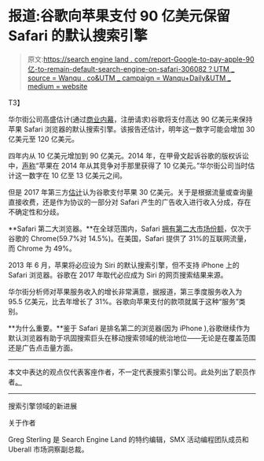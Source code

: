 # 报道:谷歌向苹果支付 90 亿美元保留 Safari 的默认搜索引擎

> 原文:[https://search engine land . com/report-Google-to-pay-apple-90 亿-to-remain-default-search-engine-on-safari-306082？UTM _ source = Wanqu . co&UTM _ campaign = Wanqu+Daily&UTM _ medium = website](https://searchengineland.com/report-google-to-pay-apple-9-billion-to-remain-default-search-engine-on-safari-306082?utm_source=wanqu.co&utm_campaign=Wanqu+Daily&utm_medium=website)

<noscript><img class="aligncenter size-large wp-image-276457" src="../Images/85863082c30afc426df5d581e1f7776b.png" alt="" srcset="https://searchengineland.com/wp-content/seloads/2017/06/apple-safari-icon-iphone-1920-800x450.jpg 800w, https://searchengineland.com/wp-content/seloads/2017/06/apple-safari-icon-iphone-1920-600x338.jpg 600w, https://searchengineland.com/wp-content/seloads/2017/06/apple-safari-icon-iphone-1920-200x113.jpg 200w, https://searchengineland.com/wp-content/seloads/2017/06/apple-safari-icon-iphone-1920-768x432.jpg 768w, https://searchengineland.com/wp-content/seloads/2017/06/apple-safari-icon-iphone-1920-1536x864.jpg 1536w, https://searchengineland.com/wp-content/seloads/2017/06/apple-safari-icon-iphone-1920-150x84.jpg 150w, https://searchengineland.com/wp-content/seloads/2017/06/apple-safari-icon-iphone-1920.jpg 1920w" sizes="(max-width: 800px) 100vw, 800px" data-original-src="https://searchengineland.com/wp-content/seloads/2017/06/apple-safari-icon-iphone-1920-800x450.jpg"/>T3】</noscript>

华尔街公司高盛估计(通过[商业内幕](https://www.businessinsider.com/aapl-share-price-google-pays-apple-9-billion-annually-tac-goldman-2018-9)，注册请求)谷歌将支付高达 90 亿美元来保持苹果 Safari 浏览器的默认搜索引擎。该报告还估计，明年这一数字可能会增加 30 亿美元至 120 亿美元。

四年内从 10 亿美元增加到 90 亿美元。2014 年，在甲骨文起诉谷歌的版权诉讼中，[声称](https://searchengineland.com/court-documents-show-google-paid-apple-1-billion-for-safari-default-placement-240768)“苹果在 2014 年从其竞争对手那里获得了 10 亿美元。”华尔街公司当时估计这一数字在 10 亿至 13 亿美元之间。

但是 2017 年第三方[估计](https://www.cnbc.com/2017/08/14/google-paying-apple-3-billion-to-remain-default-search--bernstein.html)认为谷歌支付苹果 30 亿美元。关于是根据流量或查询量直接收费，还是作为协议的一部分对 Safari 产生的广告收入进行收入分成，存在不确定性和分歧。

**Safari 第二大浏览器。**在全球范围内，Safari [拥有第二大市场份额](https://gs.statcounter.com/)，仅次于谷歌的 Chrome(59.7%对 14.5%)。在美国，Safari 提供了 31%的互联网流量，而 Chrome 为 49%。

2013 年 6 月，苹果将必应设为 Siri 的默认搜索引擎，但不支持 iPhone 上的 Safari 浏览器。谷歌在 2017 年取代必应成为 Siri 的网页搜索结果来源。

华尔街分析师对苹果服务收入的增长非常满意，据报道，第三季度服务收入为 95.5 亿美元，比去年增长了 31%。谷歌向苹果支付的款项就属于这种“服务”类别。

**为什么重要。**鉴于 Safari 是排名第二的浏览器(因为 iPhone ),谷歌继续作为默认浏览器有助于巩固搜索巨头在移动搜索领域的统治地位——无论是在覆盖范围还是广告点击量方面。

* * *

本文中表达的观点仅代表客座作者，不一定代表搜索引擎公司。此处列出了职员作者[。](/staff)

* * *

搜索引擎领域的新进展

关于作者

Greg Sterling 是 Search Engine Land 的特约编辑，SMX 活动编程团队成员和 Uberall 市场洞察副总裁。